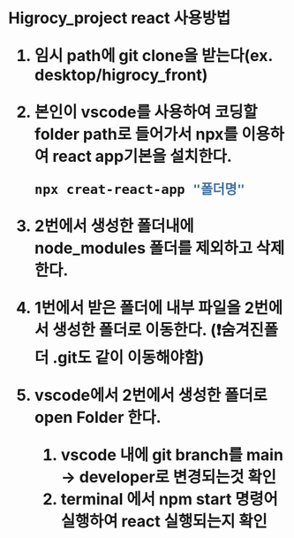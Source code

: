 <h1> Higrocy_project react 사용방법

1. 임시 path에 git clone을 받는다(ex. desktop/higrocy_front)
2. 본인이 vscode를 사용하여 코딩할 folder path로 들어가서 npx를 이용하여 react app기본을 설치한다.

   ```powershell
   npx creat-react-app "폴더명"
   ```
3. 2번에서 생성한 폴더내에 node_modules 폴더를 제외하고 삭제한다.
4. 1번에서 받은 폴더에 내부 파일을 2번에서 생성한 폴더로 이동한다. (❗숨겨진폴더 .git도 같이 이동해야함)
5. vscode에서 2번에서 생성한 폴더로 open Folder 한다.

   1. vscode 내에 git branch를 main -> developer로 변경되는것 확인
   2. terminal 에서 npm start 명령어 실행하여 react 실행되는지 확인
